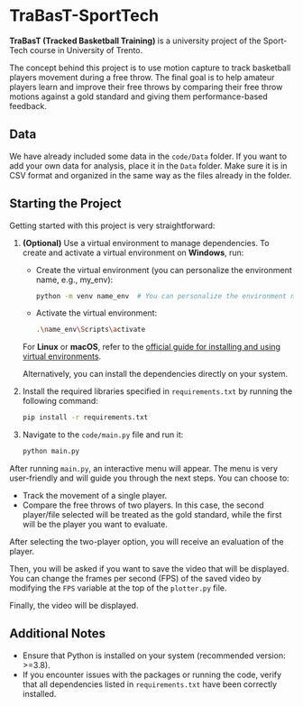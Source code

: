 # TraBasT-SportTech

**TraBasT (Tracked Basketball Training)** is a university project of the Sport-Tech course in University of Trento. 

The concept behind this project is to use motion capture to track basketball players movement during a free throw. The final goal is to help amateur players learn and improve their free throws by comparing their free throw motions against a gold standard and giving them performance-based feedback.

## Data
We have already included some data in the `code/Data` folder. If you want to add your own data for analysis, place it in the `Data` folder. Make sure it is in CSV format and organized in the same way as the files already in the folder.

## Starting the Project
Getting started with this project is very straightforward:

1. **(Optional)** Use a virtual environment to manage dependencies. To create and activate a virtual environment on **Windows**, run:

    * Create the virtual environment (you can personalize the environment name, e.g., my_env):
        ```bash
        python -m venv name_env  # You can personalize the environment name
        ```
    * Activate the virtual environment:
        ```bash
        .\name_env\Scripts\activate
        ```
    For **Linux** or **macOS**, refer to the [official guide for installing and using virtual environments](https://packaging.python.org/en/latest/guides/installing-using-pip-and-virtual-environments/).

    Alternatively, you can install the dependencies directly on your system.

2. Install the required libraries specified in `requirements.txt` by running the following command:
   ```bash
   pip install -r requirements.txt
   ````

3. Navigate to the `code/main.py` file and run it:

   ```bash
   python main.py
   ```

After running `main.py`, an interactive menu will appear. The menu is very user-friendly and will guide you through the next steps. You can choose to:

- Track the movement of a single player.
- Compare the free throws of two players. In this case, the second player/file selected will be treated as the gold standard, while the first will be the player you want to evaluate.

After selecting the two-player option, you will receive an evaluation of the player. 

Then, you will be asked if you want to save the video that will be displayed. You can change the frames per second (FPS) of the saved video by modifying the `FPS` variable at the top of the `plotter.py` file. 

Finally, the video will be displayed.

## Additional Notes
- Ensure that Python is installed on your system (recommended version: >=3.8).
- If you encounter issues with the packages or running the code, verify that all dependencies listed in `requirements.txt` have been correctly installed.